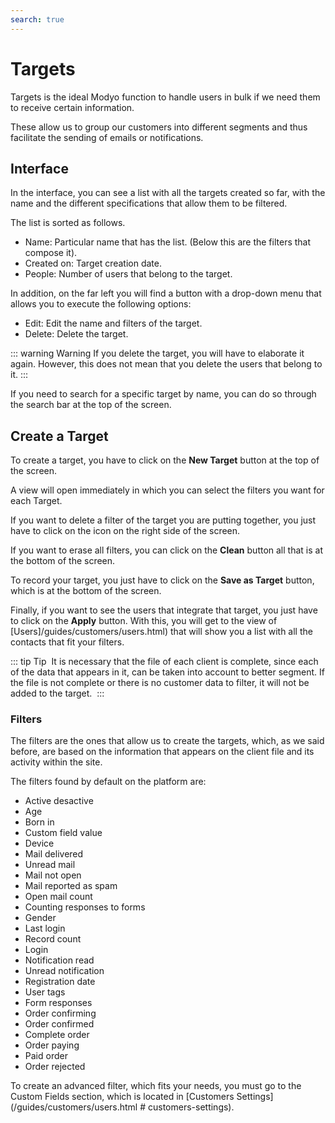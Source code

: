 ```yaml
---
search: true
---
```


# Targets

Targets is the ideal Modyo function to handle users in bulk if we need them to receive certain information.

These allow us to group our customers into different segments and thus facilitate the sending of emails or notifications.

## Interface

In the interface, you can see a list with all the targets created so far, with the name and the different specifications that allow them to be filtered.

The list is sorted as follows.

- Name: Particular name that has the list. (Below this are the filters that compose it).
- Created on: Target creation date.
- People: Number of users that belong to the target.

In addition, on the far left you will find a button with a drop-down menu that allows you to execute the following options:

- Edit: Edit the name and filters of the target.
- Delete: Delete the target.

::: warning Warning
If you delete the target, you will have to elaborate it again. However, this does not mean that you delete the users that belong to it.
:::

If you need to search for a specific target by name, you can do so through the search bar at the top of the screen.

## Create a Target

To create a target, you have to click on the **New Target** button at the top of the screen.

A view will open immediately in which you can select the filters you want for each Target.

If you want to delete a filter of the target you are putting together, you just have to click on the icon on the right side of the screen.

If you want to erase all filters, you can click on the **Clean** button all that is at the bottom of the screen.

To record your target, you just have to click on the **Save as Target** button, which is at the bottom of the screen.

Finally, if you want to see the users that integrate that target, you just have to click on the **Apply** button. With this, you will get to the view of [Users]/guides/customers/users.html) that will show you a list with all the contacts that fit your filters.

::: tip Tip
 It is necessary that the file of each client is complete, since each of the data that appears in it, can be taken into account to better segment. If the file is not complete or there is no customer data to filter, it will not be added to the target.
 :::

### Filters

The filters are the ones that allow us to create the targets, which, as we said before, are based on the information that appears on the client file and its activity within the site.

The filters found by default on the platform are:

- Active desactive
- Age
- Born in
- Custom field value
- Device
- Mail delivered
- Unread mail
- Mail not open
- Mail reported as spam
- Open mail count
- Counting responses to forms
- Gender
- Last login
- Record count
- Login
- Notification read
- Unread notification
- Registration date
- User tags
- Form responses
- Order confirming
- Order confirmed
- Complete order
- Order paying
- Paid order
- Order rejected

To create an advanced filter, which fits your needs, you must go to the Custom Fields section, which is located in [Customers Settings](/guides/customers/users.html # customers-settings).
